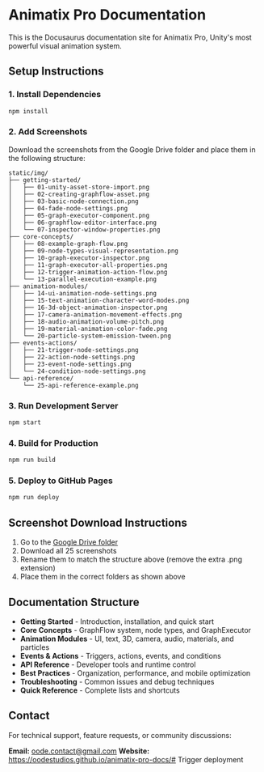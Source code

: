 # Animatix Pro Documentation

This is the Docusaurus documentation site for Animatix Pro, Unity's most powerful visual animation system.

## Setup Instructions

### 1. Install Dependencies

```bash
npm install
```

### 2. Add Screenshots

Download the screenshots from the Google Drive folder and place them in the following structure:

```
static/img/
├── getting-started/
│   ├── 01-unity-asset-store-import.png
│   ├── 02-creating-graphflow-asset.png
│   ├── 03-basic-node-connection.png
│   ├── 04-fade-node-settings.png
│   ├── 05-graph-executor-component.png
│   ├── 06-graphflow-editor-interface.png
│   └── 07-inspector-window-properties.png
├── core-concepts/
│   ├── 08-example-graph-flow.png
│   ├── 09-node-types-visual-representation.png
│   ├── 10-graph-executor-inspector.png
│   ├── 11-graph-executor-all-properties.png
│   ├── 12-trigger-animation-action-flow.png
│   └── 13-parallel-execution-example.png
├── animation-modules/
│   ├── 14-ui-animation-node-settings.png
│   ├── 15-text-animation-character-word-modes.png
│   ├── 16-3d-object-animation-inspector.png
│   ├── 17-camera-animation-movement-effects.png
│   ├── 18-audio-animation-volume-pitch.png
│   ├── 19-material-animation-color-fade.png
│   └── 20-particle-system-emission-tween.png
├── events-actions/
│   ├── 21-trigger-node-settings.png
│   ├── 22-action-node-settings.png
│   ├── 23-event-node-settings.png
│   └── 24-condition-node-settings.png
└── api-reference/
    └── 25-api-reference-example.png
```

### 3. Run Development Server

```bash
npm start
```

### 4. Build for Production

```bash
npm run build
```

### 5. Deploy to GitHub Pages

```bash
npm run deploy
```

## Screenshot Download Instructions

1. Go to the [Google Drive folder](https://drive.google.com/drive/folders/1bbb447-HpfjXdRloaLp3PlFkPvDiScVz?usp=sharing)
2. Download all 25 screenshots
3. Rename them to match the structure above (remove the extra .png extension)
4. Place them in the correct folders as shown above

## Documentation Structure

- **Getting Started** - Introduction, installation, and quick start
- **Core Concepts** - GraphFlow system, node types, and GraphExecutor
- **Animation Modules** - UI, text, 3D, camera, audio, materials, and particles
- **Events & Actions** - Triggers, actions, events, and conditions
- **API Reference** - Developer tools and runtime control
- **Best Practices** - Organization, performance, and mobile optimization
- **Troubleshooting** - Common issues and debug techniques
- **Quick Reference** - Complete lists and shortcuts

## Contact

For technical support, feature requests, or community discussions:

**Email:** oode.contact@gmail.com
**Website:** https://oodestudios.github.io/animatix-pro-docs/#   T r i g g e r   d e p l o y m e n t  
 